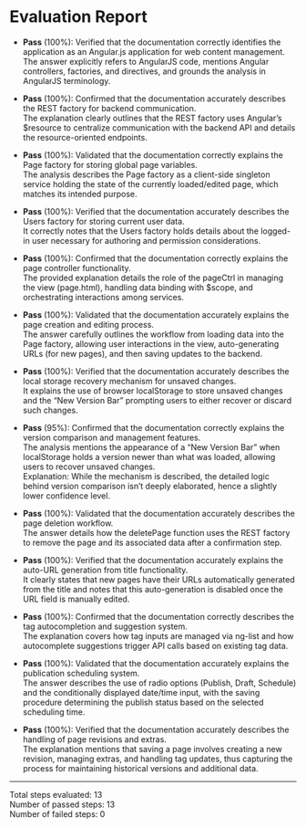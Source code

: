 # Evaluation Report

- **Pass** (100%): Verified that the documentation correctly identifies the application as an Angular.js application for web content management.  
  The answer explicitly refers to AngularJS code, mentions Angular controllers, factories, and directives, and grounds the analysis in AngularJS terminology.

- **Pass** (100%): Confirmed that the documentation accurately describes the REST factory for backend communication.  
  The explanation clearly outlines that the REST factory uses Angular’s $resource to centralize communication with the backend API and details the resource-oriented endpoints.

- **Pass** (100%): Validated that the documentation correctly explains the Page factory for storing global page variables.  
  The analysis describes the Page factory as a client-side singleton service holding the state of the currently loaded/edited page, which matches its intended purpose.

- **Pass** (100%): Verified that the documentation accurately describes the Users factory for storing current user data.  
  It correctly notes that the Users factory holds details about the logged-in user necessary for authoring and permission considerations.

- **Pass** (100%): Confirmed that the documentation correctly explains the page controller functionality.  
  The provided explanation details the role of the pageCtrl in managing the view (page.html), handling data binding with $scope, and orchestrating interactions among services.

- **Pass** (100%): Validated that the documentation accurately explains the page creation and editing process.  
  The answer carefully outlines the workflow from loading data into the Page factory, allowing user interactions in the view, auto-generating URLs (for new pages), and then saving updates to the backend.

- **Pass** (100%): Verified that the documentation accurately describes the local storage recovery mechanism for unsaved changes.  
  It explains the use of browser localStorage to store unsaved changes and the “New Version Bar” prompting users to either recover or discard such changes.

- **Pass** (95%): Confirmed that the documentation correctly explains the version comparison and management features.  
  The analysis mentions the appearance of a “New Version Bar” when localStorage holds a version newer than what was loaded, allowing users to recover unsaved changes.  
  Explanation: While the mechanism is described, the detailed logic behind version comparison isn’t deeply elaborated, hence a slightly lower confidence level.

- **Pass** (100%): Validated that the documentation accurately describes the page deletion workflow.  
  The answer details how the deletePage function uses the REST factory to remove the page and its associated data after a confirmation step.

- **Pass** (100%): Verified that the documentation accurately explains the auto-URL generation from title functionality.  
  It clearly states that new pages have their URLs automatically generated from the title and notes that this auto-generation is disabled once the URL field is manually edited.

- **Pass** (100%): Confirmed that the documentation correctly describes the tag autocompletion and suggestion system.  
  The explanation covers how tag inputs are managed via ng-list and how autocomplete suggestions trigger API calls based on existing tag data.

- **Pass** (100%): Validated that the documentation accurately explains the publication scheduling system.  
  The answer describes the use of radio options (Publish, Draft, Schedule) and the conditionally displayed date/time input, with the saving procedure determining the publish status based on the selected scheduling time.

- **Pass** (100%): Verified that the documentation accurately describes the handling of page revisions and extras.  
  The explanation mentions that saving a page involves creating a new revision, managing extras, and handling tag updates, thus capturing the process for maintaining historical versions and additional data.

---

Total steps evaluated: 13  
Number of passed steps: 13  
Number of failed steps: 0